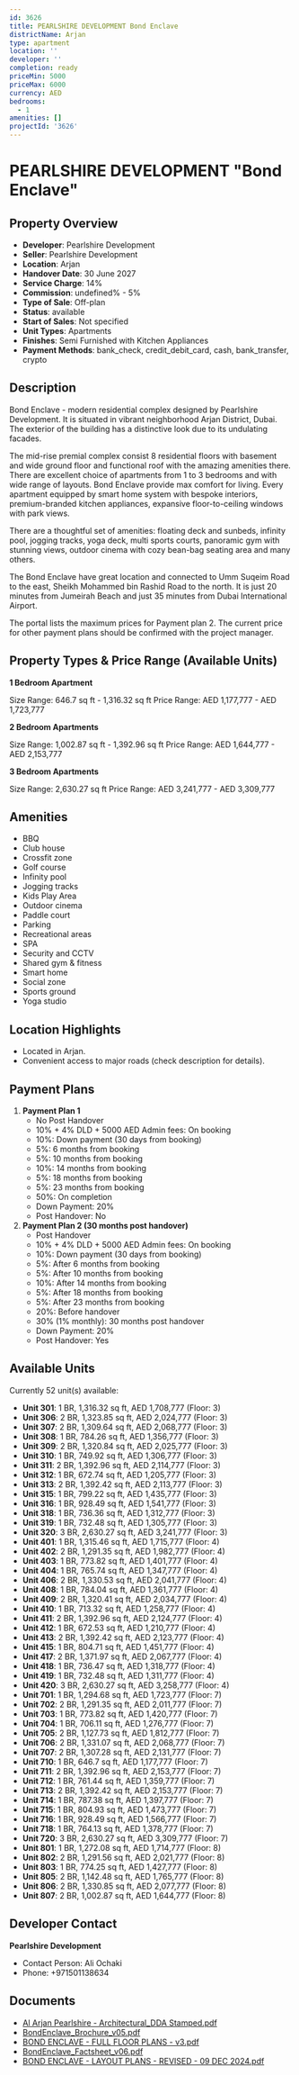 ```yaml
---
id: 3626
title: PEARLSHIRE DEVELOPMENT Bond Enclave
districtName: Arjan
type: apartment
location: ''
developer: ''
completion: ready
priceMin: 5000
priceMax: 6000
currency: AED
bedrooms:
  - 1
amenities: []
projectId: '3626'
---
```


# PEARLSHIRE DEVELOPMENT "Bond Enclave"

## Property Overview
- **Developer**: Pearlshire Development
- **Seller**: Pearlshire Development
- **Location**: Arjan
- **Handover Date**: 30 June 2027
- **Service Charge**: 14%
- **Commission**: undefined% - 5%
- **Type of Sale**: Off-plan
- **Status**: available
- **Start of Sales**: Not specified
- **Unit Types**: Apartments
- **Finishes**: Semi Furnished with Kitchen Appliances
- **Payment Methods**: bank_check, credit_debit_card, cash, bank_transfer, crypto

## Description
Bond Enclave - modern residential complex designed by Pearlshire Development. It is situated in vibrant neighborhood Arjan District, Dubai. The exterior of the building has a distinctive look due to its undulating facades. 

The mid-rise premial complex consist 8 residential floors with basement and wide ground floor and functional roof with the amazing amenities there. There are excellent choice of apartments from 1 to 3 bedrooms and with wide range of layouts. Bond Enclave provide max comfort for living. Every apartment equipped by smart home system with bespoke interiors, premium-branded kitchen appliances, expansive floor-to-ceiling windows with park views.

There are a thoughtful set of amenities: floating deck and sunbeds, infinity pool, jogging tracks, yoga deck, multi sports courts, panoramic gym with stunning views, outdoor cinema with cozy bean-bag seating area and many others.

The Bond Enclave have great location and connected to Umm Suqeim Road to the east, Sheikh Mohammed bin Rashid Road to the north. It is just 20 minutes from Jumeirah Beach and just 35 minutes from Dubai International Airport.

The portal lists the maximum prices for Payment plan 2. The current price for other payment plans should be confirmed with the project manager.

## Property Types & Price Range (Available Units)
**1 Bedroom Apartment**

Size Range: 646.7 sq ft - 1,316.32 sq ft
Price Range: AED 1,177,777 - AED 1,723,777

**2 Bedroom Apartments**

Size Range: 1,002.87 sq ft - 1,392.96 sq ft
Price Range: AED 1,644,777 - AED 2,153,777

**3 Bedroom Apartments**

Size Range: 2,630.27 sq ft
Price Range: AED 3,241,777 - AED 3,309,777

## Amenities
- BBQ
- Club house
- Crossfit zone
- Golf course
- Infinity pool
- Jogging tracks
- Kids Play Area
- Outdoor cinema
- Paddle court
- Parking
- Recreational areas
- SPA
- Security and CCTV
- Shared gym & fitness
- Smart home
- Social zone
- Sports ground
- Yoga studio

## Location Highlights
- Located in Arjan.
- Convenient access to major roads (check description for details).

## Payment Plans
1. **Payment Plan 1**
   - No Post Handover
   - 10% + 4% DLD + 5000 AED Admin fees: On booking
   - 10%: Down payment (30 days from booking)
   - 5%: 6 months from booking
   - 5%: 10 months from booking
   - 10%: 14 months from booking
   - 5%: 18 months from booking
   - 5%: 23 months from booking
   - 50%: On completion
   - Down Payment: 20%
   - Post Handover: No
2. **Payment Plan 2 (30 months post handover)**
   - Post Handover
   - 10% + 4% DLD + 5000 AED Admin fees: On booking
   - 10%: Down payment (30 days from booking)
   - 5%: After 6 months from booking
   - 5%: After 10 months from booking
   - 10%: After 14 months from booking
   - 5%: After 18 months from booking
   - 5%: After 23 months from booking
   - 20%: Before handover
   - 30% (1% monthly): 30 months post handover
   - Down Payment: 20%
   - Post Handover: Yes

## Available Units
Currently 52 unit(s) available:
- **Unit 301**: 1 BR, 1,316.32 sq ft, AED 1,708,777 (Floor: 3)
- **Unit 306**: 2 BR, 1,323.85 sq ft, AED 2,024,777 (Floor: 3)
- **Unit 307**: 2 BR, 1,309.64 sq ft, AED 2,068,777 (Floor: 3)
- **Unit 308**: 1 BR, 784.26 sq ft, AED 1,356,777 (Floor: 3)
- **Unit 309**: 2 BR, 1,320.84 sq ft, AED 2,025,777 (Floor: 3)
- **Unit 310**: 1 BR, 749.92 sq ft, AED 1,306,777 (Floor: 3)
- **Unit 311**: 2 BR, 1,392.96 sq ft, AED 2,114,777 (Floor: 3)
- **Unit 312**: 1 BR, 672.74 sq ft, AED 1,205,777 (Floor: 3)
- **Unit 313**: 2 BR, 1,392.42 sq ft, AED 2,113,777 (Floor: 3)
- **Unit 315**: 1 BR, 799.22 sq ft, AED 1,435,777 (Floor: 3)
- **Unit 316**: 1 BR, 928.49 sq ft, AED 1,541,777 (Floor: 3)
- **Unit 318**: 1 BR, 736.36 sq ft, AED 1,312,777 (Floor: 3)
- **Unit 319**: 1 BR, 732.48 sq ft, AED 1,305,777 (Floor: 3)
- **Unit 320**: 3 BR, 2,630.27 sq ft, AED 3,241,777 (Floor: 3)
- **Unit 401**: 1 BR, 1,315.46 sq ft, AED 1,715,777 (Floor: 4)
- **Unit 402**: 2 BR, 1,291.35 sq ft, AED 1,982,777 (Floor: 4)
- **Unit 403**: 1 BR, 773.82 sq ft, AED 1,401,777 (Floor: 4)
- **Unit 404**: 1 BR, 765.74 sq ft, AED 1,347,777 (Floor: 4)
- **Unit 406**: 2 BR, 1,330.53 sq ft, AED 2,041,777 (Floor: 4)
- **Unit 408**: 1 BR, 784.04 sq ft, AED 1,361,777 (Floor: 4)
- **Unit 409**: 2 BR, 1,320.41 sq ft, AED 2,034,777 (Floor: 4)
- **Unit 410**: 1 BR, 713.32 sq ft, AED 1,258,777 (Floor: 4)
- **Unit 411**: 2 BR, 1,392.96 sq ft, AED 2,124,777 (Floor: 4)
- **Unit 412**: 1 BR, 672.53 sq ft, AED 1,210,777 (Floor: 4)
- **Unit 413**: 2 BR, 1,392.42 sq ft, AED 2,123,777 (Floor: 4)
- **Unit 415**: 1 BR, 804.71 sq ft, AED 1,451,777 (Floor: 4)
- **Unit 417**: 2 BR, 1,371.97 sq ft, AED 2,067,777 (Floor: 4)
- **Unit 418**: 1 BR, 736.47 sq ft, AED 1,318,777 (Floor: 4)
- **Unit 419**: 1 BR, 732.48 sq ft, AED 1,311,777 (Floor: 4)
- **Unit 420**: 3 BR, 2,630.27 sq ft, AED 3,258,777 (Floor: 4)
- **Unit 701**: 1 BR, 1,294.68 sq ft, AED 1,723,777 (Floor: 7)
- **Unit 702**: 2 BR, 1,291.35 sq ft, AED 2,011,777 (Floor: 7)
- **Unit 703**: 1 BR, 773.82 sq ft, AED 1,420,777 (Floor: 7)
- **Unit 704**: 1 BR, 706.11 sq ft, AED 1,276,777 (Floor: 7)
- **Unit 705**: 2 BR, 1,127.73 sq ft, AED 1,812,777 (Floor: 7)
- **Unit 706**: 2 BR, 1,331.07 sq ft, AED 2,068,777 (Floor: 7)
- **Unit 707**: 2 BR, 1,307.28 sq ft, AED 2,131,777 (Floor: 7)
- **Unit 710**: 1 BR, 646.7 sq ft, AED 1,177,777 (Floor: 7)
- **Unit 711**: 2 BR, 1,392.96 sq ft, AED 2,153,777 (Floor: 7)
- **Unit 712**: 1 BR, 761.44 sq ft, AED 1,359,777 (Floor: 7)
- **Unit 713**: 2 BR, 1,392.42 sq ft, AED 2,153,777 (Floor: 7)
- **Unit 714**: 1 BR, 787.38 sq ft, AED 1,397,777 (Floor: 7)
- **Unit 715**: 1 BR, 804.93 sq ft, AED 1,473,777 (Floor: 7)
- **Unit 716**: 1 BR, 928.49 sq ft, AED 1,566,777 (Floor: 7)
- **Unit 718**: 1 BR, 764.13 sq ft, AED 1,378,777 (Floor: 7)
- **Unit 720**: 3 BR, 2,630.27 sq ft, AED 3,309,777 (Floor: 7)
- **Unit 801**: 1 BR, 1,272.08 sq ft, AED 1,714,777 (Floor: 8)
- **Unit 802**: 2 BR, 1,291.56 sq ft, AED 2,021,777 (Floor: 8)
- **Unit 803**: 1 BR, 774.25 sq ft, AED 1,427,777 (Floor: 8)
- **Unit 805**: 2 BR, 1,142.48 sq ft, AED 1,765,777 (Floor: 8)
- **Unit 806**: 2 BR, 1,330.85 sq ft, AED 2,077,777 (Floor: 8)
- **Unit 807**: 2 BR, 1,002.87 sq ft, AED 1,644,777 (Floor: 8)

## Developer Contact
**Pearlshire Development**
- Contact Person: Ali Ochaki
- Phone: +971501138634

## Documents
- [Al Arjan Pearlshire - Architectural_DDA Stamped.pdf](https://cdn.geniemap.net/2024/11/28/3YqvyVn8PXH8r1R25S4xoUgyyDV5N585dO7vY1Gq.pdf)
- [BondEnclave_Brochure_v05.pdf](https://cdn.geniemap.net/2024/12/09/Rauqcu0HBHzKnCRBVDr076nXVZ9W5A24SNq7kj8g.pdf)
- [BOND ENCLAVE - FULL FLOOR PLANS - v3.pdf](https://cdn.geniemap.net/2025/01/06/K9COUm5nWVV0xadaydZPDeacYDOAQDUR6MsLq2ED.pdf)
- [BondEnclave_Factsheet_v06.pdf](https://cdn.geniemap.net/2025/01/06/2gvkbzUa64I4DnoPLoathqn0acIavNAUey8qM1Og.pdf)
- [BOND ENCLAVE - LAYOUT PLANS - REVISED - 09 DEC 2024.pdf](https://cdn.geniemap.net/2025/01/06/wPO67kRSjMhYvcgxVxLTijo6B0QquaTVMCxazNiX.pdf)
